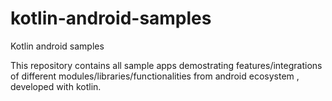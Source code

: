 # kotlin-android-samples
Kotlin android samples

This repository contains all sample apps demostrating features/integrations of different modules/libraries/functionalities from android ecosystem , developed with kotlin.
